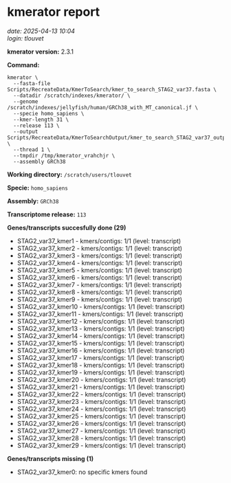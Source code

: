 # kmerator report
*date: 2025-04-13 10:04*  
*login: tlouvet*

**kmerator version:** 2.3.1

**Command:**

```
kmerator \
  --fasta-file Scripts/RecreateData/KmerToSearch/kmer_to_search_STAG2_var37.fasta \
  --datadir /scratch/indexes/kmerator/ \
  --genome /scratch/indexes/jellyfish/human/GRCh38_with_MT_canonical.jf \
  --specie homo_sapiens \
  --kmer-length 31 \
  --release 113 \
  --output Scripts/RecreateData/KmerToSearchOutput/kmer_to_search_STAG2_var37_output \
  --thread 1 \
  --tmpdir /tmp/kmerator_vrahchjr \
  --assembly GRCh38
```

**Working directory:** `/scratch/users/tlouvet`

**Specie:** `homo_sapiens`

**Assembly:** `GRCh38`

**Transcriptome release:** `113`

**Genes/transcripts succesfully done (29)**

- STAG2_var37_kmer1 - kmers/contigs: 1/1 (level: transcript)
- STAG2_var37_kmer2 - kmers/contigs: 1/1 (level: transcript)
- STAG2_var37_kmer3 - kmers/contigs: 1/1 (level: transcript)
- STAG2_var37_kmer4 - kmers/contigs: 1/1 (level: transcript)
- STAG2_var37_kmer5 - kmers/contigs: 1/1 (level: transcript)
- STAG2_var37_kmer6 - kmers/contigs: 1/1 (level: transcript)
- STAG2_var37_kmer7 - kmers/contigs: 1/1 (level: transcript)
- STAG2_var37_kmer8 - kmers/contigs: 1/1 (level: transcript)
- STAG2_var37_kmer9 - kmers/contigs: 1/1 (level: transcript)
- STAG2_var37_kmer10 - kmers/contigs: 1/1 (level: transcript)
- STAG2_var37_kmer11 - kmers/contigs: 1/1 (level: transcript)
- STAG2_var37_kmer12 - kmers/contigs: 1/1 (level: transcript)
- STAG2_var37_kmer13 - kmers/contigs: 1/1 (level: transcript)
- STAG2_var37_kmer14 - kmers/contigs: 1/1 (level: transcript)
- STAG2_var37_kmer15 - kmers/contigs: 1/1 (level: transcript)
- STAG2_var37_kmer16 - kmers/contigs: 1/1 (level: transcript)
- STAG2_var37_kmer17 - kmers/contigs: 1/1 (level: transcript)
- STAG2_var37_kmer18 - kmers/contigs: 1/1 (level: transcript)
- STAG2_var37_kmer19 - kmers/contigs: 1/1 (level: transcript)
- STAG2_var37_kmer20 - kmers/contigs: 1/1 (level: transcript)
- STAG2_var37_kmer21 - kmers/contigs: 1/1 (level: transcript)
- STAG2_var37_kmer22 - kmers/contigs: 1/1 (level: transcript)
- STAG2_var37_kmer23 - kmers/contigs: 1/1 (level: transcript)
- STAG2_var37_kmer24 - kmers/contigs: 1/1 (level: transcript)
- STAG2_var37_kmer25 - kmers/contigs: 1/1 (level: transcript)
- STAG2_var37_kmer26 - kmers/contigs: 1/1 (level: transcript)
- STAG2_var37_kmer27 - kmers/contigs: 1/1 (level: transcript)
- STAG2_var37_kmer28 - kmers/contigs: 1/1 (level: transcript)
- STAG2_var37_kmer29 - kmers/contigs: 1/1 (level: transcript)


**Genes/transcripts missing (1)**

- STAG2_var37_kmer0: no specific kmers found
